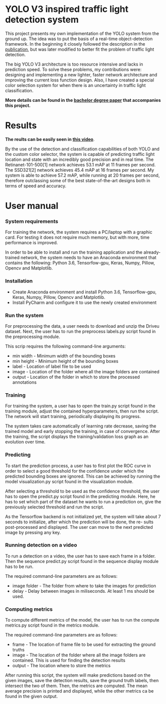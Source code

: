 # YOLO V3 inspired traffic light detection system

This project presents my own implementation of the YOLO system from the ground up. The idea was to put the basis of a real-time object-detection framework. In the beginning it closely followed the description in the [publication](https://pjreddie.com/media/files/papers/YOLOv3.pdf), but was later modified to better fit the problem of traffic light detection. 

The big YOLO V3 architecture is too resource intensive and lacks in prediction speed. To solve these problems, my contributions were: designing and implementing a new lighter, faster network architecture and improving the current loss function design. Also, I have created a special color selection system for when there is an uncertainty in traffic light classification.

**More details can be found in the [bachelor degree paper](BachelorThesis.pdf) that accompanies this project.**

# Results
**The reults can be easily seen in [this video](https://www.youtube.com/watch?v=om7WTm7DbUg)**.

By the use of the detection and classification capabilities of both YOLO
and the custom color selector, the system is capable of predicting traffic light
location and state with an incredibly good precision and in real time.
The Retinanet-101-500[1] network achieves 53.1 mAP at 11 frames per
second. The SSD321[2] network achieves 45.4 mAP at 16 frames per second.
My system is able to achieve 57.2 mAP, while running at 20 frames per
second, therefore outclassing some of the best state-of-the-art designs both
in terms of speed and accuracy.

# User manual

### System requirements
For training the network, the system requires a PC/laptop with a graphic card. For testing it does not require much memory, but with more, time performance is improved.

In order to be able to install and run the training application and the already-trained network, the system needs to have an Anaconda environment that contains the following: Python 3.6, Tensorfow-gpu, Keras, Numpy, Pillow, Opencv and Matplotlib.

### Installation
- Create Anaconda environment and install Python 3.6, Tensorflow-gpu, Keras, Numpy, Pillow, Opencv and Matplotlib.
- Install PyCharm and configure it to use the newly created environment

### Run the system
For preprocessing the data, a user needs to download and unzip the Driveu dataset. Next, the user has to run the preprocess labels.py script found in the preprocessing module.

This scrip requires the following command-line arguments:
- min width - Minimum width of the bounding boxes
- min height - Minimum height of the bounding boxes
- label - Location of label file to be used
- image - Location of the folder where all the image folders are contained
- output - Location of the folder in which to store the processed annotations

### Training 

For training the system, a user has to open the train.py script found in the training module, adjust the contained hyperparameters, then run the script. The network will start training, periodically displaying its progress.

The system takes care automatically of learning rate decrease, saving the trained model and early stopping the training, in case of convergence. After the training, the script displays the training/validation loss graph as an evolution over time.

### Predicting 
To start the prediction process, a user has to first plot the ROC curve in order to select a good threshold for the confidence under which the predicted bounding boxes are ignored. This can be achieved by running the model visualization.py script found in the visualization module.

After selecting a threshold to be used as the confidence threshold, the user has to open the predict.py script found in the predicting module. Here, he has to set which part of the dataset he wants to run a prediction on, give the previously selected threshold and run the script.

As the Tensorflow backend is not initialized yet, the system will take about 7 seconds to initialize, after which the prediction will be done, the re- sults post-processed and displayed. The user can move to the next predicted image by pressing any key.

### Running detection on a video
To run a detection on a video, the user has to save each frame in a folder. Then the sequence predict.py script found in the sequence display module has to be run.

The required command-line parameters are as follows:
- image folder - The folder from where to take the images for prediction
- delay - Delay between images in miliseconds. At least 1 ms should be used.

### Computing metrics 
To compute different metrics of the model, the user has to run the compute metrics.py script found in the metrics module.

The required command-line parameters are as follows:
- frame - The location of frame file to be used for extracting the ground truths
- image - The location of the folder where all the image folders are contained. This is used for finding the detection results
- output - The location where to store the metrics

After running this script, the system will make predictions based on the given images, save the detection results, save the ground truth labels, then intersect the two of them. Then, the metrics are computed. The mean average precision is printed and displayed, while the other metrics ca be found in the given output.
